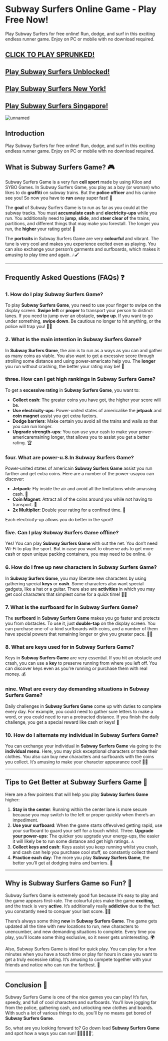 # Subway Surfers Online Game - Play Free Now!

Play Subway Surfers for free online! Run, dodge, and surf in this exciting endless runner game. Enjoy on PC or mobile with no download required.

## [CLICK TO PLAY SPRUNKED!](https://subwaysurfersgame.online/)

## [Play Subway Surfers Unblocked!](https://subwaysurfersgame.online/subway/subway-surfers-unblocked-online)

## [Play Subway Surfers New York!](https://subwaysurfersgame.online/subway/subway-surfers-new-york-game)

## [Play Subway Surfers Singapore!](https://subwaysurfersgame.online/subway/subway-surfers-singapore-2024)

![unnamed](https://i.ibb.co/GTMfvm3/WX20241104-140230-2x.png)

## Introduction

Play Subway Surfers for free online! Run, dodge, and surf in this exciting endless runner game. Enjoy on PC or mobile with no download required.

## What is Subway Surfers Game? 🎮

Subway Surfers Game is a very fun **cell sport** made by using Kiloo and SYBO Games. In Subway Surfers Game, you play as a boy (or woman) who likes to do **graffiti** on subway trains. But the **police officer** and his canine see you! So now you have to **run** away super fast! 🚨

The **goal** of Subway Surfers Game is to run as far as you could at the subway tracks. You must **accumulate cash** and **electricity-ups** while you run. You additionally need to **jump**, **slide**, and **steer clear of** the trains, partitions, and different things that may make you forestall. The longer you run, the **higher** your rating gets! 🌟

The **portraits** in Subway Surfers Game are very **colourful** and vibrant. The tune is very cool and makes you experience excited even as playing. You can also exchange your person’s garments and surfboards, which makes it amusing to play time and again. 🎶🖌️

---

## Frequently Asked Questions (FAQs) ❓

### 1. **How do I play Subway Surfers Game?**

To play **Subway Surfers Game**, you need to use your finger to swipe on the display screen. **Swipe left** or **proper** to transport your person to distinct lanes. If you need to jump over an obstacle, **swipe up**. If you want to go under something, **swipe down**. Be cautious no longer to hit anything, or the police will trap you! 🏃‍♂️

### 2. **What is the main intention in Subway Surfers Game?**

In **Subway Surfers Game**, the aim is to run as a ways as you can and gather as many coins as viable. You also want to get a excessive score through strolling some distance and using power-americato help you. The **longer** you run without crashing, the better your rating may be! 🌟

### three. **How can I get high rankings in Subway Surfers Game?**

To get a **excessive rating** in **Subway Surfers Game**, you want to:
- **Collect cash**: The greater coins you have got, the higher your score will be.
- **Use electricity-ups**: Power-united states of americalike the **jetpack** and **coin magnet** assist you get extra factors.
- **Dodge barriers**: Make certain you avoid all the trains and walls so that you can run longer.
- **Upgrade strength-ups**: You can use your cash to make your power-americaremaining longer, that allows you to assist you get a better rating. 🏆

### four. **What are power-u.S.In Subway Surfers Game?**

Power-united states of americain **Subway Surfers Game** assist you run farther and get extra coins. Here are a number of the power-usayou can discover:
- **Jetpack**: Fly inside the air and avoid all the limitations while amassing cash. 🚀
- **Coin Magnet**: Attract all of the coins around you while not having to transport. 🧲
- **2x Multiplier**: Double your rating for a confined time. 💯

Each electricity-up allows you do better in the sport!

### five. **Can I play Subway Surfers Game offline?**

Yes! You can play **Subway Surfers Game** with out the net. You don’t need Wi-Fi to play the sport. But in case you want to observe ads to get more cash or open unique packing containers, you may need to be online. 🌐

### 6. **How do I free up new characters in Subway Surfers Game?**

In **Subway Surfers Game**, you may liberate new characters by using gathering special **keys** or **cash**. Some characters also want special gadgets, like a hat or a guitar. There also are **activities** in which you may get cool characters that simplest come for a quick time! 👧👦

### 7. **What is the surfboard for in Subway Surfers Game?**

The **surfboard** in **Subway Surfers Game** makes you go faster and protects you from obstacles. To use it, just **double-tap** on the display screen. You can purchase one-of-a-kind surfboards with coins, and a number of them have special powers that remaining longer or give you greater pace. 🏄‍♂️

### 8. **What are keys used for in Subway Surfers Game?**

Keys in **Subway Surfers Game** are very essential. If you hit an obstacle and crash, you can use a **key** to preserve running from where you left off. You can discover keys even as you\'re running or purchase them with real money. 💰

### nine. **What are every day demanding situations in Subway Surfers Game?**

Daily challenges in **Subway Surfers Game** come up with duties to complete every day. For example, you could need to gather sure letters to make a word, or you could need to run a protracted distance. If you finish the daily challenge, you get a special reward like cash or keys! 🎁

### 10. **How do I alternate my individual in Subway Surfers Game?**

You can exchange your individual in **Subway Surfers Game** via going to the **individual menu**. Here, you may pick exceptional characters or trade their clothes. You also can buy new characters and surfboards with the coins you collect. It’s amusing to make your character appearance cool! 👗👕

---

## Tips to Get Better at Subway Surfers Game 🎯

Here are a few pointers that will help you play **Subway Surfers Game** higher:

1. **Stay in the center**: Running within the center lane is more secure because you may switch to the left or proper quickly when there’s an impediment.
2. **Use your surfboard**: When the game starts offevolved getting rapid, use your surfboard to guard your self for a touch whilst.
Three. **Upgrade your power-ups**: The quicker you upgrade your energy-ups, the easier it will likely be to run some distance and get high ratings. 🔝
4. **Collect keys and cash**: Keys assist you keep running whilst you crash, and cash can help you purchase cool stuff, so constantly collect them!
5. **Practice each day**: The more you play **Subway Surfers Game**, the better you’ll get at dodging trains and barriers. 💪

---

## Why is Subway Surfers Game so Fun? 🎉

Subway Surfers Game is extremely good fun because it’s easy to play and the game appears first-rate. The colourful pics make the game **exciting**, and the track is very **active**. It’s additionally really **addictive** due to the fact you constantly need to conquer your last score. 🎨🎶

There’s always some thing **new** in **Subway Surfers Game**. The game gets updated all the time with new locations to run, new characters to unencumber, and new demanding situations to complete. Every time you play, you’ll locate some thing exclusive, so it never gets uninteresting. 🌍

Also, Subway Surfers Game is ideal for quick play. You can play for a few minutes when you have a touch time or play for hours in case you want to get a truly excessive rating. It’s amusing to compete together with your friends and notice who can run the farthest. 👏

---

## Conclusion 🌟

Subway Surfers Game is one of the nice games you can play! It’s fun, speedy, and full of cool characters and surfboards. You’ll love jogging far from the police, gathering cash, and unlocking new clothes and boards. With such a lot of various things to do, you’ll by no means get bored of **Subway Surfers Game**.

So, what are you looking forward to? Go down load **Subway Surfers Game** and spot how a ways you can run! 🏃‍♀️🏃‍♂️💨',

